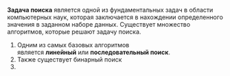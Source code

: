 **Задача поиска** является одной из фундаментальных задач в области компьютерных наук, которая заключается в нахождении определенного значения в заданном наборе данных. Существует множество алгоритмов, которые решают задачу поиска.

1. Одним из самых базовых алгоритмов является **линейный** или **последовательный поиск**.
2. Также существует бинарный поиск
3. 

